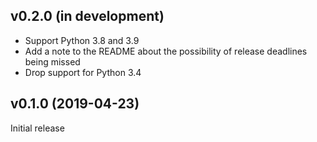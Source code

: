 v0.2.0 (in development)
-----------------------
- Support Python 3.8 and 3.9
- Add a note to the README about the possibility of release deadlines being
  missed
- Drop support for Python 3.4

v0.1.0 (2019-04-23)
-------------------
Initial release
